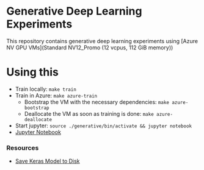 # Generative Deep Learning Experiments

This repository contains generative deep learning experiments using [Azure NV GPU VMs](Standard NV12_Promo (12 vcpus, 112 GiB memory))

# Using this
  - Train locally: `make train`
  - Train in Azure: `make azure-train`
    - Bootstrap the VM with the necessary dependencies: `make azure-bootstrap`
    - Deallocate the VM as soon as training is done: `make azure-deallocate`
  - Start jupyter: `source ./generative/bin/activate && jupyter notebook`
  - [Jupyter Notebook](http://localhost:8888/notebooks/compile-train-test.ipynb)

### Resources
 - [Save Keras Model to Disk](https://machinelearningmastery.com/save-load-keras-deep-learning-models/)
